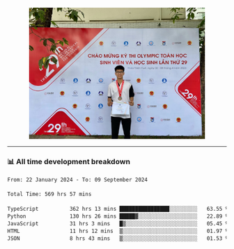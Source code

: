<p align="center"><img src="asset/header.jpg" width="80%"/></p>

---
<!-- 
<details>
  <summary>📃 My Resume</summary>

### Education

- 📖 **Information Technology**\
📆 10/2021 - present\
📍 **Thang Long University** - Hoang Mai, Hanoi, Vietnam -->

<!-- ### Experience
- 👨‍💻 **Full Stack Web Intern**\
📆 09/2022 - 12/2023\
📍 **TECH 5S** -  Luu Huu Phuong, Phuong My Dinh I, Nam Tu Liem, Hanoi.


- 👨‍💻 **Full Stack Web Fresher**\
📆 1/2022 - 05/2023\
📍 **TECH 5S** -  Luu Huu Phuong, Phuong My Dinh I, Nam Tu Liem, Hanoi.

- 👨‍💻 **Frontend Web Fresher**\
📆 11/2023 - present\
📍 **White Neuron** -  Mau Luong, Ha Dong, Hanoi, Vietnam
</details> -->

### 📊 All time development breakdown

<!--START_SECTION:waka-->

```txt
From: 22 January 2024 - To: 09 September 2024

Total Time: 569 hrs 57 mins

TypeScript          362 hrs 13 mins ████████████████░░░░░░░░░   63.55 %
Python              130 hrs 26 mins █████▓░░░░░░░░░░░░░░░░░░░   22.89 %
JavaScript          31 hrs 3 mins   █▒░░░░░░░░░░░░░░░░░░░░░░░   05.45 %
HTML                11 hrs 12 mins  ▒░░░░░░░░░░░░░░░░░░░░░░░░   01.97 %
JSON                8 hrs 43 mins   ▒░░░░░░░░░░░░░░░░░░░░░░░░   01.53 %
```

<!--END_SECTION:waka-->
